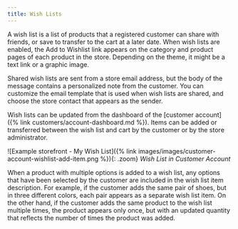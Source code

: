 ```yaml
---
title: Wish Lists
---
```


A wish list is a list of products that a registered customer can share with friends, or save to transfer to the cart at a later date. When wish lists are enabled, the Add to Wishlist link appears on the category and product pages of each product in the store. Depending on the theme, it might be a text link or a graphic image.

Shared wish lists are sent from a store email address, but the body of the message contains a personalized note from the customer. You can customize the email template that is used when wish lists are shared, and choose the store contact that appears as the sender.

Wish lists can be updated from the dashboard of the [customer account]({% link customers/account-dashboard.md %}). Items can be added or transferred between the wish list and cart by the customer or by the store administrator.

![Example storefront - My Wish List]({% link images/images/customer-account-wishlist-add-item.png %}){: .zoom}
_Wish List in Customer Account_

When a product with multiple options is added to a wish list, any options that have been selected by the customer are included in the wish list item description. For example, if the customer adds the same pair of shoes, but in three different colors, each pair appears as a separate wish list item. On the other hand, if the customer adds the same product to the wish list multiple times, the product appears only once, but with an updated quantity that reflects the number of times the product was added.

